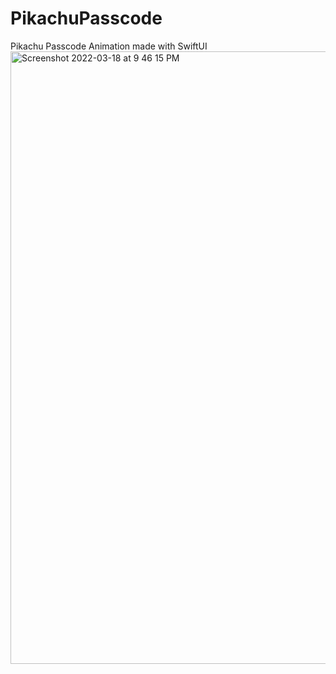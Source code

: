# PikachuPasscode
Pikachu Passcode Animation made with SwiftUI
<img width="980" alt="Screenshot 2022-03-18 at 9 46 15 PM" src="https://user-images.githubusercontent.com/70090469/159041881-c5368621-4721-413d-9c6f-373a795fe4ac.png">
